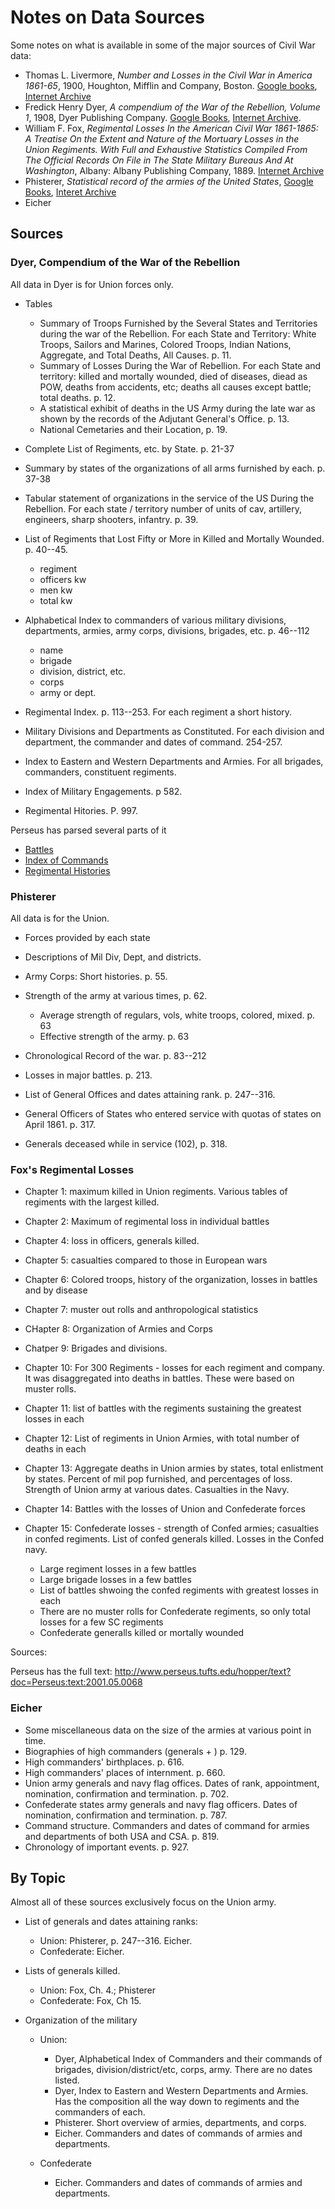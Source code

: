 # Notes on Data Sources

Some notes on what is available in some of the major sources of Civil War data:

- Thomas L. Livermore, *Number and Losses in the Civil War in America 1861-65*, 1900, Houghton, Mifflin and Company, Boston. [Google books](https://books.google.com/books?id=jthCAAAAIAAJ), [Internet Archive](https://archive.org/details/numberlossesinci00live)
- Fredick Henry Dyer, *A compendium of the War of the Rebellion, Volume 1*, 1908, Dyer Publishing Company. [Google Books](https://books.google.com/books?id=OBkNAQAAMAAJ), [Internet Archive](https://archive.org/details/bub_gb_OBkNAQAAMAAJ).
- William F. Fox, *Regimental Losses In the American Civil War 1861-1865: A Treatise On the Extent and Nature of the Mortuary Losses in the Union Regiments. With Full and Exhaustive Statistics Compiled From The Official Records On File in The State Military Bureaus And At Washington*, Albany: Albany Publishing Company, 1889. [Internet Archive](https://archive.org/details/bub_gb_OBkNAQAAMAAJ)
- Phisterer, *Statistical record of the armies of the United States*, [Google Books](https://books.google.com/books?id=cVNHr_nnLlYC), [Interet Archive](https://archive.org/details/statisticalrecor00phisuoft)
- Eicher

## Sources

### Dyer, Compendium of the War of the Rebellion

All data in Dyer is for Union forces only.

- Tables

	- Summary of Troops Furnished by the Several States and Territories during the war of the Rebellion. For each State and Territory: White Troops, Sailors and Marines, Colored Troops, Indian Nations, Aggregate, and Total Deaths, All Causes. p. 11.
	- Summary of Losses During the War of Rebellion. For each State and territory: killed and mortally wounded, died of diseases, diead as POW, deaths from accidents, etc; deaths all causes except battle; total deaths. p. 12.
	- A statistical exhibit of deaths in the US Army during the late war as shown by the records of the Adjutant General's Office. p. 13. 
	- National Cemetaries and their Location, p. 19.

- Complete List of Regiments, etc. by State. p. 21-37
- Summary by states of the organizations of all arms furnished by each. p. 37-38
- Tabular statement of organizations in the service of the US During the Rebellion. For each state / territory number of units of cav, artillery, engineers, sharp shooters, infantry. p. 39.
- List of Regiments that Lost Fifty or More in Killed and Mortally Wounded. p. 40--45.

    - regiment
    - officers kw
    - men kw
    - total kw

- Alphabetical Index to commanders of various military divisions, departments, armies, army corps, divisions, brigades, etc. p. 46--112

    - name
    - brigade
    - division, district, etc.
    - corps
    - army or dept.

- Regimental Index. p. 113--253. For each regiment a short history.
- Military Divisions and Departments as Constituted. For each division and department, the commander and dates of command. 254-257.
- Index to Eastern and Western Departments and Armies. For all brigades, commanders, constituent regiments.
- Index of Military Engagements. p 582.
- Regimental Hitories. P. 997.

Perseus has parsed several parts of it

- [Battles](http://www.perseus.tufts.edu/hopper/text?doc=Perseus:text:2001.05.0140)
- [Index of Commands](http://www.perseus.tufts.edu/hopper/text?doc=Perseus:text:2001.05.0143)
- [Regimental Histories](http://www.perseus.tufts.edu/hopper/text?doc=Perseus%3Atext%3A2001.05.0146)

### Phisterer

All data is for the Union.

- Forces provided by each state
- Descriptions of Mil Div, Dept, and districts.
- Army Corps: Short histories. p. 55.
- Strength of the army at various times, p. 62.

	- Average strength of regulars, vols, white troops, colored, mixed. p. 63
	- Effective strength of the army. p. 63

- Chronological Record of the war. p. 83--212
- Losses in major battles. p. 213.
- List of General Offices and dates attaining rank. p. 247--316.
- General Officers of States who entered service with quotas of states on April 1861. p. 317.
- Generals deceased while in service (102), p. 318.

### Fox's Regimental Losses


- Chapter 1: maximum killed in Union regiments. Various tables of regiments with the largest killed.
- Chapter 2: Maximum of regimental loss in individual battles
- Chapter 4: loss in officers, generals killed.
- Chapter 5: casualties compared to those in European wars
- Chapter 6: Colored troops, history of the organization, losses in battles and by disease
- Chapter 7: muster out rolls and anthropological statistics
- CHapter 8: Organization of Armies and Corps 
- Chatper 9: Brigades and divisions.
- Chapter 10: For 300 Regiments - losses for each regiment and company. It was disaggregated into deaths in battles. These were based on muster rolls.
- Chapter 11: list of battles with the regiments sustaining the greatest losses in each
- Chapter 12: List of regiments in Union Armies, with total number of deaths in each
- Chapter 13: Aggregate deaths in Union armies by states, total enlistment by states. Percent of mil pop furnished, and percentages of loss. Strength of Union army at various dates. Casualties in the Navy.
- Chapter 14: Battles with the losses of Union and Confederate forces
- Chapter 15: Confederate losses - strength of Confed armies; casualties in confed regiments. List of confed generals killed. Losses in the Confed navy.

    - Large regiment losses in a few battles
    - Large brigade losses in a few battles
    - List of battles shwoing the confed regiments with greatest losses in each
    - There are no muster rolls for Confederate regiments, so only total losses for a few SC regiments
    - Confederate generalls killed or mortally wounded

Sources:

Perseus has the full text: http://www.perseus.tufts.edu/hopper/text?doc=Perseus:text:2001.05.0068

### Eicher

- Some miscellaneous data on the size of the armies at various point in time.
- Biographies of high commanders (generals + ) p. 129.
- High commanders' birthplaces. p. 616.
- High commanders' places of internment. p. 660.
- Union army generals and navy flag offices. Dates of rank, appointment, nomination, confirmation and termination. p. 702.
- Confederate states army generals and navy flag officers. Dates of nomination, confirmation and termination. p. 787.
- Command structure. Commanders and dates of command for armies and departments of both USA and CSA. p. 819.
- Chronology of important events. p. 927.

## By Topic

Almost all of these sources exclusively focus on the Union army.

- List of generals and dates attaining ranks:

    - Union: Phisterer, p. 247--316. Eicher.
	- Confederate: Eicher.

- Lists of generals killed.

    - Union: Fox, Ch. 4.; Phisterer
	- Confederate: Fox, Ch 15.

- Organization of the military

    - Union:

        - Dyer, Alphabetical Index of Commanders and their commands of brigades, division/district/etc, corps, army. There are no dates listed.
		- Dyer, Index to Eastern and Western Departments and Armies. Has the composition all the way down to regiments and the commanders of each.
		- Phisterer. Short overview of armies, departments, and corps.
		- Eicher. Commanders and dates of commands of armies and departments.

   - Confederate
       - Eicher. Commanders and dates of commands of armies and departments.
